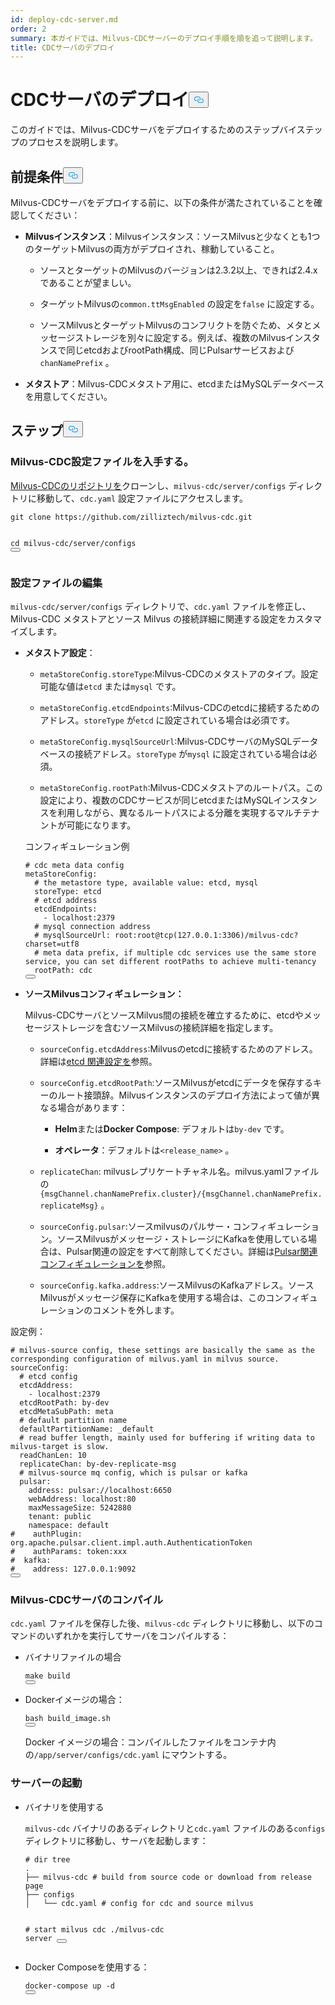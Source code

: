 ```yaml
---
id: deploy-cdc-server.md
order: 2
summary: 本ガイドでは、Milvus-CDCサーバーのデプロイ手順を順を追って説明します。
title: CDCサーバのデプロイ
---
```

<h1 id="Deploy-CDC-Server" class="common-anchor-header">CDCサーバのデプロイ<button data-href="#Deploy-CDC-Server" class="anchor-icon" translate="no">
      <svg translate="no"
        aria-hidden="true"
        focusable="false"
        height="20"
        version="1.1"
        viewBox="0 0 16 16"
        width="16"
      >
        <path
          fill="#0092E4"
          fill-rule="evenodd"
          d="M4 9h1v1H4c-1.5 0-3-1.69-3-3.5S2.55 3 4 3h4c1.45 0 3 1.69 3 3.5 0 1.41-.91 2.72-2 3.25V8.59c.58-.45 1-1.27 1-2.09C10 5.22 8.98 4 8 4H4c-.98 0-2 1.22-2 2.5S3 9 4 9zm9-3h-1v1h1c1 0 2 1.22 2 2.5S13.98 12 13 12H9c-.98 0-2-1.22-2-2.5 0-.83.42-1.64 1-2.09V6.25c-1.09.53-2 1.84-2 3.25C6 11.31 7.55 13 9 13h4c1.45 0 3-1.69 3-3.5S14.5 6 13 6z"
        ></path>
      </svg>
    </button></h1><p>このガイドでは、Milvus-CDCサーバをデプロイするためのステップバイステップのプロセスを説明します。</p>
<h2 id="Prerequisites" class="common-anchor-header">前提条件<button data-href="#Prerequisites" class="anchor-icon" translate="no">
      <svg translate="no"
        aria-hidden="true"
        focusable="false"
        height="20"
        version="1.1"
        viewBox="0 0 16 16"
        width="16"
      >
        <path
          fill="#0092E4"
          fill-rule="evenodd"
          d="M4 9h1v1H4c-1.5 0-3-1.69-3-3.5S2.55 3 4 3h4c1.45 0 3 1.69 3 3.5 0 1.41-.91 2.72-2 3.25V8.59c.58-.45 1-1.27 1-2.09C10 5.22 8.98 4 8 4H4c-.98 0-2 1.22-2 2.5S3 9 4 9zm9-3h-1v1h1c1 0 2 1.22 2 2.5S13.98 12 13 12H9c-.98 0-2-1.22-2-2.5 0-.83.42-1.64 1-2.09V6.25c-1.09.53-2 1.84-2 3.25C6 11.31 7.55 13 9 13h4c1.45 0 3-1.69 3-3.5S14.5 6 13 6z"
        ></path>
      </svg>
    </button></h2><p>Milvus-CDCサーバをデプロイする前に、以下の条件が満たされていることを確認してください：</p>
<ul>
<li><p><strong>Milvusインスタンス</strong>：Milvusインスタンス：ソースMilvusと少なくとも1つのターゲットMilvusの両方がデプロイされ、稼動していること。</p>
<ul>
<li><p>ソースとターゲットのMilvusのバージョンは2.3.2以上、できれば2.4.xであることが望ましい。</p></li>
<li><p>ターゲットMilvusの<code translate="no">common.ttMsgEnabled</code> の設定を<code translate="no">false</code> に設定する。</p></li>
<li><p>ソースMilvusとターゲットMilvusのコンフリクトを防ぐため、メタとメッセージストレージを別々に設定する。例えば、複数のMilvusインスタンスで同じetcdおよびrootPath構成、同じPulsarサービスおよび<code translate="no">chanNamePrefix</code> 。</p></li>
</ul></li>
<li><p><strong>メタストア</strong>：Milvus-CDCメタストア用に、etcdまたはMySQLデータベースを用意してください。</p></li>
</ul>
<h2 id="Steps" class="common-anchor-header">ステップ<button data-href="#Steps" class="anchor-icon" translate="no">
      <svg translate="no"
        aria-hidden="true"
        focusable="false"
        height="20"
        version="1.1"
        viewBox="0 0 16 16"
        width="16"
      >
        <path
          fill="#0092E4"
          fill-rule="evenodd"
          d="M4 9h1v1H4c-1.5 0-3-1.69-3-3.5S2.55 3 4 3h4c1.45 0 3 1.69 3 3.5 0 1.41-.91 2.72-2 3.25V8.59c.58-.45 1-1.27 1-2.09C10 5.22 8.98 4 8 4H4c-.98 0-2 1.22-2 2.5S3 9 4 9zm9-3h-1v1h1c1 0 2 1.22 2 2.5S13.98 12 13 12H9c-.98 0-2-1.22-2-2.5 0-.83.42-1.64 1-2.09V6.25c-1.09.53-2 1.84-2 3.25C6 11.31 7.55 13 9 13h4c1.45 0 3-1.69 3-3.5S14.5 6 13 6z"
        ></path>
      </svg>
    </button></h2><h3 id="Obtain-the-Milvus-CDC-config-file" class="common-anchor-header">Milvus-CDC設定ファイルを入手する。</h3><p><a href="https://github.com/zilliztech/milvus-cdc">Milvus-CDCのリポジトリを</a>クローンし、<code translate="no">milvus-cdc/server/configs</code> ディレクトリに移動して、<code translate="no">cdc.yaml</code> 設定ファイルにアクセスします。</p>
<pre><code translate="no" class="language-bash">git <span class="hljs-built_in">clone</span> https://github.com/zilliztech/milvus-cdc.git

<span class="hljs-built_in">cd</span> milvus-cdc/server/configs
<button class="copy-code-btn"></button></code></pre>
<h3 id="Edit-the-config-file" class="common-anchor-header">設定ファイルの編集</h3><p><code translate="no">milvus-cdc/server/configs</code> ディレクトリで、<code translate="no">cdc.yaml</code> ファイルを修正し、Milvus-CDC メタストアとソース Milvus の接続詳細に関連する設定をカスタマイズします。</p>
<ul>
<li><p><strong>メタストア設定</strong>：</p>
<ul>
<li><p><code translate="no">metaStoreConfig.storeType</code>:Milvus-CDCのメタストアのタイプ。設定可能な値は<code translate="no">etcd</code> または<code translate="no">mysql</code> です。</p></li>
<li><p><code translate="no">metaStoreConfig.etcdEndpoints</code>:Milvus-CDCのetcdに接続するためのアドレス。<code translate="no">storeType</code> が<code translate="no">etcd</code> に設定されている場合は必須です。</p></li>
<li><p><code translate="no">metaStoreConfig.mysqlSourceUrl</code>:Milvus-CDCサーバのMySQLデータベースの接続アドレス。<code translate="no">storeType</code> が<code translate="no">mysql</code> に設定されている場合は必須。</p></li>
<li><p><code translate="no">metaStoreConfig.rootPath</code>:Milvus-CDCメタストアのルートパス。この設定により、複数のCDCサービスが同じetcdまたはMySQLインスタンスを利用しながら、異なるルートパスによる分離を実現するマルチテナントが可能になります。</p></li>
</ul>
<p>コンフィギュレーション例</p>
<pre><code translate="no" class="language-yaml"><span class="hljs-comment"># cdc meta data config</span>
metaStoreConfig:
  <span class="hljs-comment"># the metastore type, available value: etcd, mysql</span>
  storeType: etcd
  <span class="hljs-comment"># etcd address</span>
  etcdEndpoints:
    - localhost:<span class="hljs-number">2379</span>
  <span class="hljs-comment"># mysql connection address</span>
  <span class="hljs-comment"># mysqlSourceUrl: root:root@tcp(127.0.0.1:3306)/milvus-cdc?charset=utf8</span>
  <span class="hljs-comment"># meta data prefix, if multiple cdc services use the same store service, you can set different rootPaths to achieve multi-tenancy</span>
  rootPath: cdc
<button class="copy-code-btn"></button></code></pre></li>
<li><p><strong>ソースMilvusコンフィギュレーション：</strong></p>
<p>Milvus-CDCサーバとソースMilvus間の接続を確立するために、etcdやメッセージストレージを含むソースMilvusの接続詳細を指定します。</p>
<ul>
<li><p><code translate="no">sourceConfig.etcdAddress</code>:Milvusのetcdに接続するためのアドレス。詳細は<a href="https://milvus.io/docs/configure_etcd.md#etcd-related-Configurations">etcd 関連設定を</a>参照。</p></li>
<li><p><code translate="no">sourceConfig.etcdRootPath</code>:ソースMilvusがetcdにデータを保存するキーのルート接頭辞。Milvusインスタンスのデプロイ方法によって値が異なる場合があります：</p>
<ul>
<li><p><strong>Helm</strong>または<strong>Docker Compose</strong>: デフォルトは<code translate="no">by-dev</code> です。</p></li>
<li><p><strong>オペレータ</strong>：デフォルトは<code translate="no">&lt;release_name&gt;</code> 。</p></li>
</ul></li>
<li><p><code translate="no">replicateChan</code>: milvusレプリケートチャネル名。milvus.yamlファイルの<code translate="no">{msgChannel.chanNamePrefix.cluster}/{msgChannel.chanNamePrefix.replicateMsg}</code> 。</p></li>
<li><p><code translate="no">sourceConfig.pulsar</code>:ソースmilvusのパルサー・コンフィギュレーション。ソースMilvusがメッセージ・ストレージにKafkaを使用している場合は、Pulsar関連の設定をすべて削除してください。詳細は<a href="https://milvus.io/docs/configure_pulsar.md">Pulsar関連コンフィギュレーションを</a>参照。</p></li>
<li><p><code translate="no">sourceConfig.kafka.address</code>:ソースMilvusのKafkaアドレス。ソースMilvusがメッセージ保存にKafkaを使用する場合は、このコンフィギュレーションのコメントを外します。</p></li>
</ul></li>
</ul>
<p>設定例：</p>
<pre><code translate="no" class="language-yaml"><span class="hljs-comment"># milvus-source config, these settings are basically the same as the corresponding configuration of milvus.yaml in milvus source.</span>
sourceConfig:
  <span class="hljs-comment"># etcd config</span>
  etcdAddress:
    - localhost:<span class="hljs-number">2379</span>
  etcdRootPath: by-dev
  etcdMetaSubPath: meta
  <span class="hljs-comment"># default partition name</span>
  defaultPartitionName: _default
  <span class="hljs-comment"># read buffer length, mainly used for buffering if writing data to milvus-target is slow.</span>
  readChanLen: <span class="hljs-number">10</span>
  replicateChan: by-dev-replicate-msg
  <span class="hljs-comment"># milvus-source mq config, which is pulsar or kafka</span>
  pulsar:
    address: pulsar://localhost:<span class="hljs-number">6650</span>
    webAddress: localhost:<span class="hljs-number">80</span>
    maxMessageSize: <span class="hljs-number">5242880</span>
    tenant: public
    namespace: default
<span class="hljs-comment">#    authPlugin: org.apache.pulsar.client.impl.auth.AuthenticationToken</span>
<span class="hljs-comment">#    authParams: token:xxx</span>
<span class="hljs-comment">#  kafka:</span>
<span class="hljs-comment">#    address: 127.0.0.1:9092</span>
<button class="copy-code-btn"></button></code></pre>
<h3 id="Compile-the-Milvus-CDC-server" class="common-anchor-header">Milvus-CDCサーバのコンパイル</h3><p><code translate="no">cdc.yaml</code> ファイルを保存した後、<code translate="no">milvus-cdc</code> ディレクトリに移動し、以下のコマンドのいずれかを実行してサーバをコンパイルする：</p>
<ul>
<li><p>バイナリファイルの場合</p>
<pre><code translate="no" class="language-bash"><span class="hljs-built_in">make</span> build
<button class="copy-code-btn"></button></code></pre></li>
<li><p>Dockerイメージの場合：</p>
<pre><code translate="no" class="language-bash">bash build_image.sh
<button class="copy-code-btn"></button></code></pre>
<p>Docker イメージの場合：コンパイルしたファイルをコンテナ内の<code translate="no">/app/server/configs/cdc.yaml</code> にマウントする。</p></li>
</ul>
<h3 id="Start-the-server" class="common-anchor-header">サーバーの起動</h3><ul>
<li><p>バイナリを使用する</p>
<p><code translate="no">milvus-cdc</code> バイナリのあるディレクトリと<code translate="no">cdc.yaml</code> ファイルのある<code translate="no">configs</code> ディレクトリに移動し、サーバを起動します：</p>
<pre><code translate="no" class="language-bash"><span class="hljs-comment"># dir tree</span>
.
├── milvus-cdc <span class="hljs-comment"># build from source code or download from release page</span>
├── configs
│   └── cdc.yaml <span class="hljs-comment"># config for cdc and source milvus</span>

<span class="hljs-comment"># start milvus cdc</span>
./milvus-cdc server
<button class="copy-code-btn"></button></code></pre></li>
<li><p>Docker Composeを使用する：</p>
<pre><code translate="no" class="language-bash">docker-compose up -d
<button class="copy-code-btn"></button></code></pre></li>
</ul>
